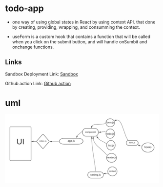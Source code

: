 # todo-app

- one way of using global states in React by using context API. that done by creating, providing, wrapping, and consumming the context.

- useForm is a custom hook that contains a function that will be called when you click on the submit button, and will handle onSumbit and onchange functions.


## Links

Sandbox Deployment Link: [Sandbox](https://codesandbox.io/s/small-pine-reczx)


Github action  Link: [Github action](https://github.com/qusaiqeisi/todo-app/actions/runs/1251205754)

# uml 
![](images/uml.png)

